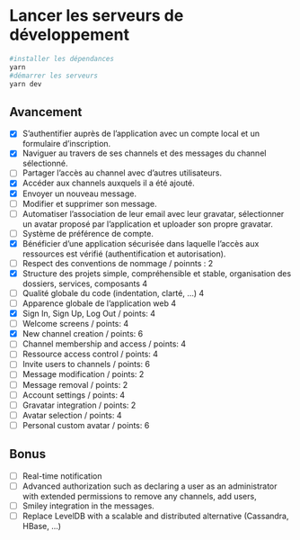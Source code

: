 
# Lancer les serveurs de développement

```bash
#installer les dépendances
yarn
#démarrer les serveurs
yarn dev
```

## Avancement

- [x] S’authentifier auprès de l’application avec un compte local et un formulaire d’inscription.
- [x] Naviguer au travers de ses channels et des messages du channel sélectionné.
- [ ] Partager l’accès au channel avec d’autres utilisateurs.
- [x] Accéder aux channels auxquels il a été ajouté.
- [x] Envoyer un nouveau message.
- [ ] Modifier et supprimer son message.
- [ ] Automatiser l’association de leur email avec leur gravatar, sélectionner un avatar proposé par l’application et uploader son propre gravatar.
- [ ] Système de préférence de compte.
- [x] Bénéficier d’une application sécurisée dans laquelle l’accès aux ressources est vérifié (authentification et autorisation).
- [ ] Respect des conventions de nommage / poinnts : 2
- [x] Structure des projets simple, compréhensible et stable, organisation des dossiers, services, composants 4
- [ ] Qualité globale du code (indentation, clarté, …) 4
- [ ] Apparence globale de l’application web 4
- [x] Sign In, Sign Up, Log Out / points: 4   
- [ ] Welcome screens / points: 4   
- [x] New channel creation  / points: 6   
- [ ] Channel membership and access / points: 4   
- [ ] Ressource access control / points: 4   
- [ ] Invite users to channels / points: 6   
- [ ] Message modification / points: 2   
- [ ] Message removal / points: 2   
- [ ] Account settings  / points: 4   
- [ ] Gravatar integration  / points: 2
- [ ] Avatar selection / points: 4
- [ ] Personal custom avatar / points: 6   

## Bonus
- [ ] Real-time notification
- [ ] Advanced authorization such as declaring a user as an administrator with extended permissions to remove any channels, add users,
- [ ] Smiley integration in the messages.
- [ ] Replace LevelDB with a scalable and distributed alternative (Cassandra, HBase, ...)